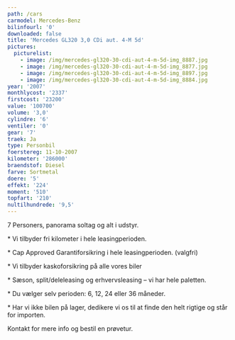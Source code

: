 ```yaml
---
path: /cars
carmodel: Mercedes-Benz
bilinfourl: '0'
downloaded: false
title: 'Mercedes GL320 3,0 CDi aut. 4-M 5d'
pictures:
  picturelist:
    - image: /img/mercedes-gl320-30-cdi-aut-4-m-5d-img_8887.jpg
    - image: /img/mercedes-gl320-30-cdi-aut-4-m-5d-img_8877.jpg
    - image: /img/mercedes-gl320-30-cdi-aut-4-m-5d-img_8897.jpg
    - image: /img/mercedes-gl320-30-cdi-aut-4-m-5d-img_8884.jpg
year: '2007'
monthlycost: '2337'
firstcost: '23200'
value: '100700'
volume: '3,0'
cylindre: '6'
ventiler: '0'
gear: '7'
traek: Ja
type: Personbil
foerstereg: 11-10-2007
kilometer: '286000'
braendstof: Diesel
farve: Sortmetal
doere: '5'
effekt: '224'
moment: '510'
topfart: '210'
nultilhundrede: '9,5'
---
```

7 Personers, panorama soltag og alt i udstyr.

  



\* Vi tilbyder fri kilometer i hele leasingperioden.



\* Cap Approved Garantiforsikring i hele leasingperioden. (valgfri)



\* Vi tilbyder kaskoforsikring på alle vores biler



\* Sæson, split/deleleasing og erhvervsleasing – vi har hele paletten.



\* Du vælger selv perioden: 6, 12, 24 eller 36 måneder.



\* Har vi ikke bilen på lager, dedikere vi os til at finde den helt rigtige og står for importen.



Kontakt for mere info og bestil en prøvetur.
